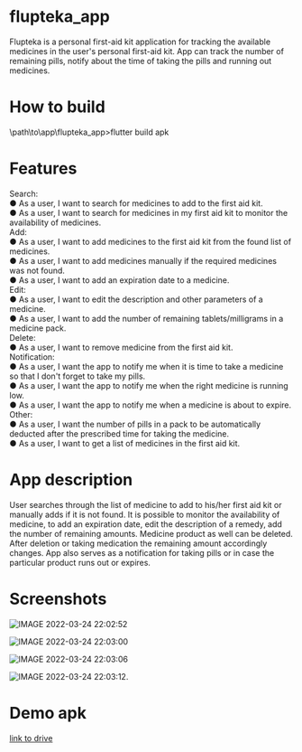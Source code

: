 # flupteka_app

Flupteka is a personal first-aid kit application for tracking the available medicines in
the user's personal first-aid kit. App can track the number of remaining pills, notify
about the time of taking the pills and running out medicines.

# How to build 
\path\to\app\flupteka_app>flutter build apk

# Features   
Search:  
● As a user, I want to search for medicines to add to the first aid kit.  
● As a user, I want to search for medicines in my first aid kit to monitor the availability
of medicines.    
Add:  
● As a user, I want to add medicines to the first aid kit from the found list of medicines.  
● As a user, I want to add medicines manually if the required medicines was not found.  
● As a user, I want to add an expiration date to a medicine.    
Edit:  
● As a user, I want to edit the description and other parameters of a medicine.  
● As a user, I want to add the number of remaining tablets/milligrams in a medicine
pack.    
Delete:  
● As a user, I want to remove medicine from the first aid kit.   
Notification:  
● As a user, I want the app to notify me when it is time to take a medicine so that I don't forget to take my pills.  
● As a user, I want the app to notify me when the right medicine is running low.  
● As a user, I want the app to notify me when a medicine is about to expire.     
Other:   
● As a user, I want the number of pills in a pack to be automatically deducted after the  prescribed time for taking the medicine.  
● As a user, I want to get a list of medicines in the first aid kit.  

# App description
User searches through the list of medicine to add to his/her first aid kit or manually adds if it is not found. It is possible to monitor the availability of medicine, to add an expiration date, edit the description of a remedy, add the number of remaining amounts. Medicine product as well can be deleted. After deletion or taking medication the remaining amount accordingly changes. App also serves as a notification for taking pills or in case the particular product runs out or expires. 

# Screenshots
![IMAGE 2022-03-24 22:02:52](https://user-images.githubusercontent.com/64332054/160009728-9581e296-0890-46fd-a4a9-9a9d0678dd09.jpg)  

![IMAGE 2022-03-24 22:03:00](https://user-images.githubusercontent.com/64332054/160009749-a5160f69-14c8-4868-8c7d-361481cf333f.jpg)  

![IMAGE 2022-03-24 22:03:06](https://user-images.githubusercontent.com/64332054/160009766-2ee4de85-e139-4db5-a629-93fe2e0c21ee.jpg)  

![IMAGE 2022-03-24 22:03:12](https://user-images.githubusercontent.com/64332054/160009781-f254b729-481b-416b-ae2c-4e51023f8534.jpg). 






# Demo apk
[link to drive](https://drive.google.com/drive/folders/1-bevZG1ltdnyEXI63rlFnPKXEK76wF86?usp=sharing)

